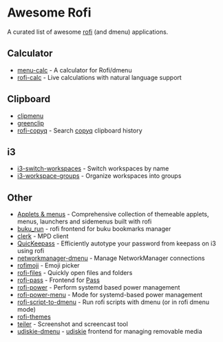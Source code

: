 # Awesome Rofi

A curated list of awesome [rofi](https://github.com/DaveDavenport/rofi) (and dmenu) applications.

## Calculator

- [menu-calc](https://github.com/sumnerevans/menu-calc) -
  A calculator for Rofi/dmenu
- [rofi-calc](https://github.com/svenstaro/rofi-calc) -
  Live calculations with natural language support

## Clipboard

- [clipmenu](https://github.com/cdown/clipmenu)
- [greenclip](https://github.com/erebe/greenclip)
- [rofi-copyq](https://github.com/cjbassi/rofi-copyq) -
  Search [copyq](https://github.com/hluk/CopyQ) clipboard history

## i3

- [i3-switch-workspaces](https://github.com/carnager/rofi-scripts/blob/master/i3_switch_workspace.sh) -
  Switch workspaces by name
- [i3-workspace-groups](https://github.com/cjbassi/i3-workspace-groups) -
  Organize workspaces into groups

## Other

- [Applets & menus](https://github.com/adi1090x/rofi) - Comprehensive collection of themeable applets, menus, launchers and sidemenus built with rofi
- [buku_run](https://github.com/carnager/buku_run) -
  rofi frontend for buku bookmarks manager
- [clerk](https://github.com/carnager/clerk) -
  MPD client
- [QuicKeepass](https://github.com/nongiach/QuicKeepass) - Efficiently autotype your password from keepass on i3 using rofi 
- [networkmanager-dmenu](https://github.com/firecat53/networkmanager-dmenu) -
  Manage NetworkManager connections
- [rofimoji](https://github.com/fdw/rofimoji) -
  Emoji picker
- [rofi-files](https://github.com/cjbassi/rofi-files) -
  Quickly open files and folders
- [rofi-pass](https://github.com/carnager/rofi-pass) -
  Frontend for [Pass](https://www.passwordstore.org/)
- [rofi-power](https://github.com/cjbassi/rofi-power) -
  Perform systemd based power management
- [rofi-power-menu](https://github.com/jluttine/rofi-power-menu) - Mode for systemd-based power management
- [rofi-script-to-dmenu](https://github.com/jluttine/rofi-script-to-dmenu) - Run rofi scripts with dmenu (or in rofi dmenu mode)
- [rofi-themes](https://github.com/DaveDavenport/rofi-themes)
- [teiler](https://github.com/carnager/teiler) -
  Screenshot and screencast tool
- [udiskie-dmenu](https://github.com/fogine/udiskie-dmenu) -
  [udiskie](https://github.com/coldfix/udiskie) frontend for managing removable media
